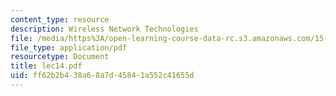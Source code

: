 ```yaml
---
content_type: resource
description: Wireless Network Technologies
file: /media/https%3A/open-learning-course-data-rc.s3.amazonaws.com/15-564-information-technology-i-spring-2003/ff62b2b438a68a7d45841a552c41655d_lec14.pdf
file_type: application/pdf
resourcetype: Document
title: lec14.pdf
uid: ff62b2b4-38a6-8a7d-4584-1a552c41655d
---
```

